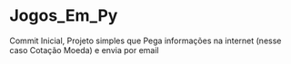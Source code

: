 # Jogos_Em_Py
Commit Inicial, Projeto simples que Pega informações na internet (nesse caso Cotação Moeda) e envia por email




